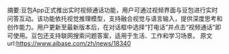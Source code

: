 摘要:豆包App正式推出实时视频通话功能，用户可通过视频界面与豆包进行实时问答互动。该功能依托视觉推理模型，支持融合视觉与语言输入，提供深度思考和创作能力。用户更新至最新版本后，在对话框中选择“打电话”并点击“视频通话”即可使用。豆包还支持联网搜索问题答案，适用于生活、工作和学习场景。
原文url:https://www.aibase.com/zh/news/18340